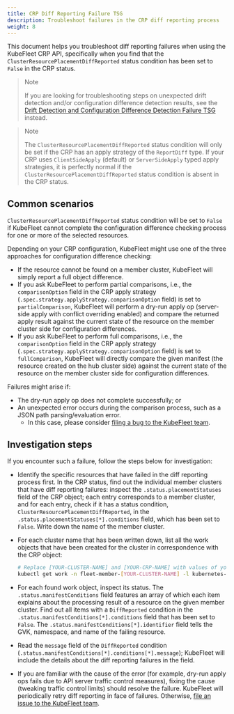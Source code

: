 ```yaml
---
title: CRP Diff Reporting Failure TSG
description: Troubleshoot failures in the CRP diff reporting process
weight: 8
---
```


This document helps you troubleshoot diff reporting failures when using the KubeFleet CRP API,
specifically when you find that the `ClusterResourcePlacementDiffReported` status condition has been
set to `False` in the CRP status.

> Note
>
> If you are looking for troubleshooting steps on unexpected drift detection and/or configuration
> difference detection results, see the [Drift Detection and Configuration Difference Detection Failure TSG](DriftAndDiffDetection)
> instead.

> Note
>
> The `ClusterResourcePlacementDiffReported` status condition will only be set if the CRP has
> an apply strategy of the `ReportDiff` type. If your CRP uses `ClientSideApply` (default) or
> `ServerSideApply` typed apply strategies, it is perfectly normal if the `ClusterResourcePlacementDiffReported`
> status condition is absent in the CRP status.

## Common scenarios

`ClusterResourcePlacementDiffReported` status condition will be set to `False` if KubeFleet cannot complete
the configuration difference checking process for one or more of the selected resources.

Depending on your CRP configuration, KubeFleet might use one of the three approaches for configuration
difference checking:

* If the resource cannot be found on a member cluster, KubeFleet will simply report a full object
difference.
* If you ask KubeFleet to perform partial comparisons, i.e., the `comparisonOption` field in the
CRP apply strategy (`.spec.strategy.applyStrategy.comparisonOption` field) is set to `partialComparison`,
KubeFleet will perform a dry-run apply op (server-side apply with conflict overriding enabled) and
compare the returned apply result against the current state of the resource on the member cluster
side for configuration differences.
* If you ask KubeFleet to perform full comparisons, i.e., the `comparisonOption` field in the
CRP apply strategy (`.spec.strategy.applyStrategy.comparisonOption` field) is set to `fullComparison`,
KubeFleet will directly compare the given manifest (the resource created on the hub cluster side) against
the current state of the resource on the member cluster side for configuration differences.

Failures might arise if:

* The dry-run apply op does not complete successfully; or
* An unexpected error occurs during the comparison process, such as a JSON path parsing/evaluation error.
    * In this case, please consider [filing a bug to the KubeFleet team](https://github.com/kubefleet-dev/kubefleet/issues).

## Investigation steps

If you encounter such a failure, follow the steps below for investigation: 

* Identify the specific resources that have failed in the diff reporting process first. In the CRP status,
find out the individual member clusters that have diff reporting failures: inspect the
`.status.placementStatuses` field of the CRP object; each entry corresponds to a member cluster, and 
for each entry, check if it has a status condition, `ClusterResourcePlacementDiffReported`, in
the `.status.placementStatuses[*].conditions` field, which has been set to `False`. Write down the name
of the member cluster.

* For each cluster name that has been written down, list all the work objects that have been created
for the cluster in correspondence with the CRP object:

    ```sh
    # Replace [YOUR-CLUSTER-NAME] and [YOUR-CRP-NAME] with values of your own.
    kubectl get work -n fleet-member-[YOUR-CLUSTER-NAME] -l kubernetes-fleet.io/parent-CRP=[YOUR-CRP-NAME]
    ```

* For each found work object, inspect its status. The `.status.manifestConditions` field features an array of which
each item explains about the processing result of a resource on the given member cluster. Find out all items with
a `DiffReported` condition in the `.status.manifestConditions[*].conditions` field that has been set to `False`.
The `.status.manifestConditions[*].identifier` field tells the GVK, namespace, and name of the failing resource.

* Read the `message` field of the `DiffReported` condition (`.status.manifestConditions[*].conditions[*].message`);
KubeFleet will include the details about the diff reporting failures in the field.

* If you are familiar with the cause of the error (for example, dry-run apply ops fails due to API server traffic control
measures), fixing the cause (tweaking traffic control limits) should resolve the failure. KubeFleet will periodically
retry diff reporting in face of failures. Otherwise, [file an issue to the KubeFleet team](https://github.com/kubefleet-dev/kubefleet/issues).
